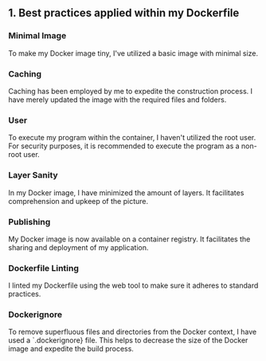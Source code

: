 ## 1. Best practices applied within my Dockerfile

### Minimal Image

To make my Docker image tiny, I've utilized a basic image with minimal size.

### Caching

Caching has been employed by me to expedite the construction process.
I have merely updated the image with the required files and folders.

### User

To execute my program within the container, I haven't utilized the root user.
For security purposes, it is recommended to execute the program as a non-root user.

### Layer Sanity

In my Docker image, I have minimized the amount of layers.
It facilitates comprehension and upkeep of the picture.

### Publishing

My Docker image is now available on a container registry.
It facilitates the sharing and deployment of my application.

### Dockerfile Linting

I linted my Dockerfile using the web tool to make sure it adheres to standard practices.

### Dockerignore

To remove superfluous files and directories from the Docker context, I have used a `.dockerignore} file.
This helps to decrease the size of the Docker image and expedite the build process.